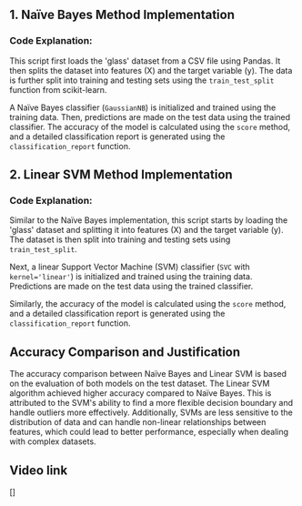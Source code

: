 ## 1. Naïve Bayes Method Implementation

### Code Explanation:
This script first loads the 'glass' dataset from a CSV file using Pandas. It then splits the dataset into features (X) and the target variable (y). The data is further split into training and testing sets using the `train_test_split` function from scikit-learn. 

A Naïve Bayes classifier (`GaussianNB`) is initialized and trained using the training data. Then, predictions are made on the test data using the trained classifier. The accuracy of the model is calculated using the `score` method, and a detailed classification report is generated using the `classification_report` function.

## 2. Linear SVM Method Implementation

### Code Explanation:
Similar to the Naïve Bayes implementation, this script starts by loading the 'glass' dataset and splitting it into features (X) and the target variable (y). The dataset is then split into training and testing sets using `train_test_split`.

Next, a linear Support Vector Machine (SVM) classifier (`SVC` with `kernel='linear'`) is initialized and trained using the training data. Predictions are made on the test data using the trained classifier. 

Similarly, the accuracy of the model is calculated using the `score` method, and a detailed classification report is generated using the `classification_report` function.

## Accuracy Comparison and Justification

The accuracy comparison between Naïve Bayes and Linear SVM is based on the evaluation of both models on the test dataset. The Linear SVM algorithm achieved higher accuracy compared to Naïve Bayes. This is attributed to the SVM's ability to find a more flexible decision boundary and handle outliers more effectively. Additionally, SVMs are less sensitive to the distribution of data and can handle non-linear relationships between features, which could lead to better performance, especially when dealing with complex datasets.

## Video link 
[] 
